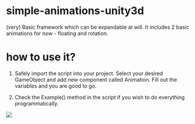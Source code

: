# simple-animations-unity3d

(very) Basic framework which can be expandable at will. It includes 2 basic animations for now - floating and rotation.

# how to use it?

1. Safely import the script into your project. Select your desired GameObject and add new component called Animation. Fill out the variables and you are good to go.

2. Check the Example() method in the script if you wish to do everything programmatically.

![]('https://github.com/domenkoneski/simple-animations-unity3d/blob/master/preview.webm')
